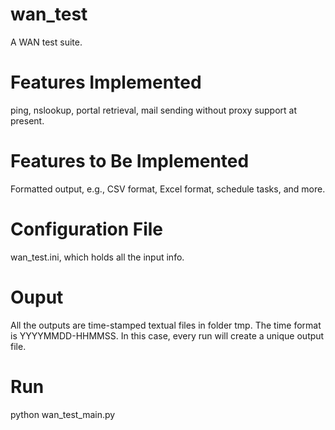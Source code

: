 # wan_test
A WAN test suite.

# Features Implemented
ping, nslookup, portal retrieval, mail sending without proxy support at present.

# Features to Be Implemented
Formatted output, e.g., CSV format, Excel format, schedule tasks, and more.

# Configuration File
wan_test.ini, which holds all the input info. 

# Ouput
All the outputs are time-stamped textual files in folder tmp. The time format is YYYYMMDD-HHMMSS. In this case, every run will create a unique output file.

# Run
python wan_test_main.py
